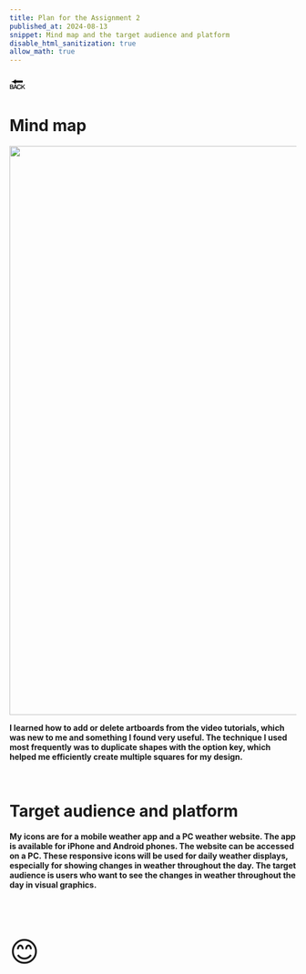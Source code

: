 ```yaml
---
title: Plan for the Assignment 2
published_at: 2024-08-13
snippet: Mind map and the target audience and platform
disable_html_sanitization: true
allow_math: true
---
```



<a href="https://julienoh000-dms1-blog-83.deno.dev/" style="text-decoration: none; color: black;"><span style="font-size: 30px;">🔙</span></a>


# Mind map


<img src="mindmap.jpg" width="800" height="1000">

**I learned how to add or delete artboards from the video tutorials, which was new to me and something I found very useful. The technique I used most frequently was to duplicate shapes with the option key, which helped me efficiently create multiple squares for my design.**

<br>

# Target audience and platform

**My icons are for a mobile weather app and a PC weather website. The app is available for iPhone and Android phones. The website can be accessed on a PC. These responsive icons will be used for daily weather displays, especially for showing changes in weather throughout the day. The target audience is users who want to see the changes in weather throughout the day in visual graphics.**

<br>
<br>
<br>


<span style="font-size: 50px;">😊</span>